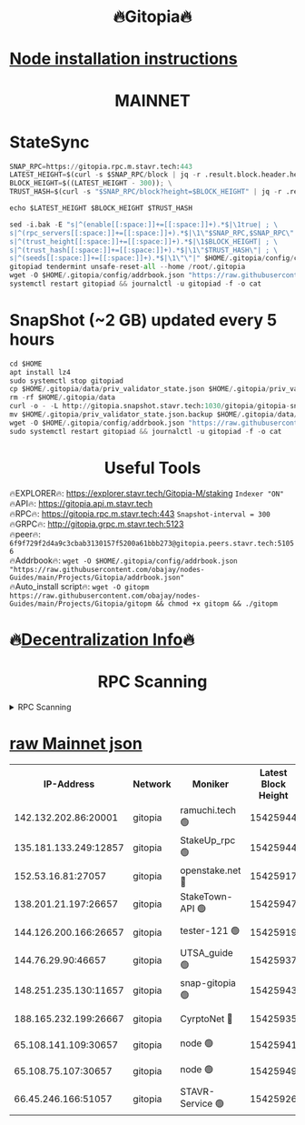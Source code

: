 <h1 align="center"> 🔥Gitopia🔥</h1>

[Node installation instructions](https://github.com/obajay/nodes-Guides/tree/main/Projects/Gitopia)
=

<h1 align="center"> MAINNET</h1>

# StateSync
```python
SNAP_RPC=https://gitopia.rpc.m.stavr.tech:443
LATEST_HEIGHT=$(curl -s $SNAP_RPC/block | jq -r .result.block.header.height); \
BLOCK_HEIGHT=$((LATEST_HEIGHT - 300)); \
TRUST_HASH=$(curl -s "$SNAP_RPC/block?height=$BLOCK_HEIGHT" | jq -r .result.block_id.hash)

echo $LATEST_HEIGHT $BLOCK_HEIGHT $TRUST_HASH

sed -i.bak -E "s|^(enable[[:space:]]+=[[:space:]]+).*$|\1true| ; \
s|^(rpc_servers[[:space:]]+=[[:space:]]+).*$|\1\"$SNAP_RPC,$SNAP_RPC\"| ; \
s|^(trust_height[[:space:]]+=[[:space:]]+).*$|\1$BLOCK_HEIGHT| ; \
s|^(trust_hash[[:space:]]+=[[:space:]]+).*$|\1\"$TRUST_HASH\"| ; \
s|^(seeds[[:space:]]+=[[:space:]]+).*$|\1\"\"|" $HOME/.gitopia/config/config.toml
gitopiad tendermint unsafe-reset-all --home /root/.gitopia
wget -O $HOME/.gitopia/config/addrbook.json "https://raw.githubusercontent.com/obajay/nodes-Guides/main/Projects/Gitopia/addrbook.json"
systemctl restart gitopiad && journalctl -u gitopiad -f -o cat
```
# SnapShot (~2 GB) updated every 5 hours
```python
cd $HOME
apt install lz4
sudo systemctl stop gitopiad
cp $HOME/.gitopia/data/priv_validator_state.json $HOME/.gitopia/priv_validator_state.json.backup
rm -rf $HOME/.gitopia/data
curl -o - -L http://gitopia.snapshot.stavr.tech:1030/gitopia/gitopia-snap.tar.lz4 | lz4 -c -d - | tar -x -C $HOME/.gitopia --strip-components 2
mv $HOME/.gitopia/priv_validator_state.json.backup $HOME/.gitopia/data/priv_validator_state.json
wget -O $HOME/.gitopia/config/addrbook.json "https://raw.githubusercontent.com/obajay/nodes-Guides/main/Projects/Gitopia/addrbook.json"
sudo systemctl restart gitopiad && journalctl -u gitopiad -f -o cat
```
 <h1 align="center"> Useful Tools</h1>

🔥EXPLORER🔥:      https://explorer.stavr.tech/Gitopia-M/staking  `Indexer "ON"` \
🔥API🔥: 			 		 https://gitopia.api.m.stavr.tech \
🔥RPC🔥:           https://gitopia.rpc.m.stavr.tech:443              `Snapshot-interval = 300` \
🔥GRPC🔥:          http://gitopia.grpc.m.stavr.tech:5123 \
🔥peer🔥:					 `6f9f729f2d4a9c3cbab3130157f5200a61bbb273@gitopia.peers.stavr.tech:51056` \
🔥Addrbook🔥:    ```wget -O $HOME/.gitopia/config/addrbook.json "https://raw.githubusercontent.com/obajay/nodes-Guides/main/Projects/Gitopia/addrbook.json"``` \
🔥Auto_install script🔥: ```wget -O gitopm https://raw.githubusercontent.com/obajay/nodes-Guides/main/Projects/Gitopia/gitopm && chmod +x gitopm && ./gitopm```

🔥[Decentralization Info](https://github.com/obajay/StateSync-snapshots/tree/main/Projects/Gitopia/Decentralization)🔥
=

<h1 align="center"> RPC Scanning</h1>

<details>
<summary>RPC Scanning</summary>

<h2 align="center"> We scan nodes in real time every 4 hours. And we provide the final result of RPC endpoints.
We cannot influence the operation of these nodes in any way. </h2>


```python
If Voting Power is higher than 0 --> then the Node is a validator of the network and may be subject to attack and be a potential threat to the chain.
```
```python
We marked such validators with a red symbol
```

</details>

[raw Mainnet json](https://rpc-check.gitopm.stavr.tech/gitopm/rpc-gitopm-result.json)
=

<table><tr><th>IP-Address</th><th>Network</th><th>Moniker</th><th>Latest Block Height</th><th>Earliest Block Height</th><th>Catching Up</th><th>Tx Index</th><th>Voting Power</th><th>Scan Time</th></tr><tr><td>142.132.202.86:20001</td><td>gitopia</td><td>ramuchi.tech 🟢</td><td>15425944</td><td>6548337</td><td>False</td><td>on</td><td>0</td><td>2024-03-16T15:09:27.415619006UTC</td></tr><tr><td>135.181.133.249:12857</td><td>gitopia</td><td>StakeUp_rpc 🟢</td><td>15425944</td><td>8010001</td><td>False</td><td>on</td><td>0</td><td>2024-03-16T15:09:27.720692260UTC</td></tr><tr><td>152.53.16.81:27057</td><td>gitopia</td><td>openstake.net 🔴</td><td>15425917</td><td>10455001</td><td>False</td><td>off</td><td>61426</td><td>2024-03-16T15:08:44.503225955UTC</td></tr><tr><td>138.201.21.197:26657</td><td>gitopia</td><td>StakeTown-API 🟢</td><td>15425947</td><td>12733501</td><td>False</td><td>on</td><td>0</td><td>2024-03-16T15:09:32.107081339UTC</td></tr><tr><td>144.126.200.166:26657</td><td>gitopia</td><td>tester-121 🟢</td><td>15425919</td><td>12832814</td><td>False</td><td>off</td><td>0</td><td>2024-03-16T15:08:46.844677743UTC</td></tr><tr><td>144.76.29.90:46657</td><td>gitopia</td><td>UTSA_guide 🟢</td><td>15425937</td><td>13035301</td><td>False</td><td>on</td><td>0</td><td>2024-03-16T15:09:16.359932936UTC</td></tr><tr><td>148.251.235.130:11657</td><td>gitopia</td><td>snap-gitopia 🟢</td><td>15425943</td><td>14941501</td><td>False</td><td>on</td><td>0</td><td>2024-03-16T15:09:25.138146620UTC</td></tr><tr><td>188.165.232.199:26667</td><td>gitopia</td><td>CyrptoNet 🔴</td><td>15425935</td><td>15044042</td><td>False</td><td>off</td><td>18672</td><td>2024-03-16T15:09:12.052619714UTC</td></tr><tr><td>65.108.141.109:30657</td><td>gitopia</td><td>node 🟢</td><td>15425941</td><td>15095965</td><td>False</td><td>on</td><td>0</td><td>2024-03-16T15:09:22.828935668UTC</td></tr><tr><td>65.108.75.107:30657</td><td>gitopia</td><td>node 🟢</td><td>15425949</td><td>15146660</td><td>False</td><td>on</td><td>0</td><td>2024-03-16T15:09:36.460950174UTC</td></tr><tr><td>66.45.246.166:51057</td><td>gitopia</td><td>STAVR-Service 🟢</td><td>15425926</td><td>15419001</td><td>False</td><td>on</td><td>0</td><td>2024-03-16T15:09:05.677016085UTC</td></tr></table>
